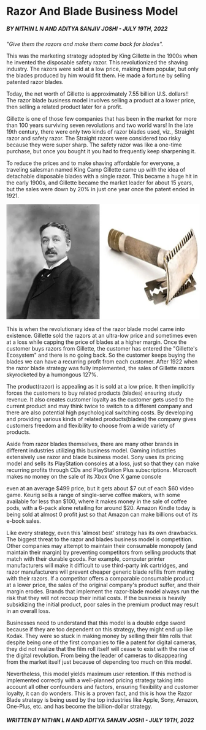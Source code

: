 # Razor And Blade Business Model
##### *BY  NITHIN L N AND ADITYA SANJIV JOSHI - JULY 19TH, 2022*

*"Give them the razors and make them come back for blades".*

This was the marketing strategy adopted by King Gillette in the 1900s when he invented the disposable safety razor. This revolutionized the shaving industry. The razors were sold at a low price, making them popular, but only the blades produced by him would fit them. He made a fortune by selling patented razor blades.

Today, the net worth of Gillette is approximately 7.55 billion U.S. dollars!! The razor blade business model involves selling a product at a lower price, then selling a related product later for a profit.

Gillette is one of those few companies that has been in the market for more than 100 years surviving seven revolutions and two world wars! In the late 19th century, there were only two kinds of razor blades used, viz., Straight razor and safety razor. The Straight razors were considered too risky because they were super sharp. The safety razor was like a one-time purchase, but once you bought it you had to frequently keep sharpening it.

To reduce the prices and to make shaving affordable for everyone, a traveling salesman named King Camp Gillette came up with the idea of detachable disposable blades with a single razor. This became a huge hit in the early 1900s, and Gillette became the market leader for about 15 years, but the sales were down by 20% in just one year once the patent ended in 1921.

![razor-blade](../../assets/images/blog/razor-blade/2.webp)

This is when the revolutionary idea of the razor blade model came into existence. Gillette sold the razors at an ultra-low price and sometimes even at a loss while capping the price of blades at a higher margin. Once the customer buys razors from Gillette, the customer has entered the "Gillette's Ecosystem" and there is no going back. So the customer keeps buying the blades we can have a recurring profit from each customer. After 1922 when the razor blade strategy was fully implemented, the sales of Gillette razors skyrocketed by a humongous 127%.

The product(razor) is appealing as it is sold at a low price. It then implicitly forces the customers to buy related products (blades) ensuring study revenue. It also creates customer loyalty as the customer gets used to the current product and may think twice to switch to a different company and there are also potential high psychological switching costs. By developing and providing various kinds of related products(blades) the company gives customers freedom and flexibility to choose from a wide variety of products.

Aside from razor blades themselves, there are many other brands in different industries utilizing this business model. Gaming industries extensively use razor and blade business model. Sony uses its pricing model and sells its PlayStation consoles at a loss, just so that they can make recurring profits through CDs and PlayStation Plus subscriptions. Microsoft makes no money on the sale of its Xbox One X game console

even at an average $499 price, but it gets about $7 out of each $60 video game. Keurig sells a range of single-serve coffee makers, with some available for less than $100, where it makes money in the sale of coffee pods, with a 6-pack alone retailing for around $20. Amazon Kindle today is being sold at almost 0 profit just so that Amazon can make billions out of its e-book sales.

Like every strategy, even this 'almost best' strategy has its own drawbacks. The biggest threat to the razor and blades business model is competition. Other companies may attempt to maintain their consumable monopoly (and maintain their margin) by preventing competitors from selling products that match with their durable goods. For example, computer printer manufacturers will make it difficult to use third-party ink cartridges, and razor manufacturers will prevent cheaper generic blade refills from mating with their razors. If a competitor offers a comparable consumable product at a lower price, the sales of the original company's product suffer, and their margin erodes. Brands that implement the razor-blade model always run the risk that they will not recoup their initial costs. If the business is heavily subsidizing the initial product, poor sales in the premium product may result in an overall loss.

Businesses need to understand that this model is a double edge sword because if they are too dependent on this strategy, they might end up like Kodak. They were so stuck in making money by selling their film rolls that despite being one of the first companies to file a patent for digital cameras, they did not realize that the film roll itself will cease to exist with the rise of the digital revolution. From being the leader of cameras to disappearing from the market itself just because of depending too much on this model.

Nevertheless, this model yields maximum user retention. If this method is implemented correctly with a well-planned pricing strategy taking into account all other confounders and factors, ensuring flexibility and customer loyalty, it can do wonders. This is a proven fact, and this is how the Razor Blade strategy is being used by the top industries like Apple, Sony, Amazon, One-Plus, etc. and has become the billion-dollar strategy.

##### *WRITTEN BY  NITHIN L N AND ADITYA SANJIV JOSHI - JULY 19TH, 2022*